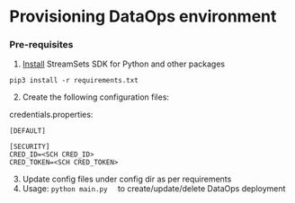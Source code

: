 # Provisioning DataOps environment

### Pre-requisites
1. [Install](https://docs.streamsets.com/platform-sdk/learn/installation.html) StreamSets SDK for Python and other packages
```commandline
pip3 install -r requirements.txt
```
2. Create the following configuration files:

credentials.properties:
```
[DEFAULT]

[SECURITY]
CRED_ID=<SCH CRED_ID>
CRED_TOKEN=<SCH CRED_TOKEN>
```
3. Update config files under config dir as per requirements
4. Usage: ```python main.py  ``` to create/update/delete DataOps deployment



